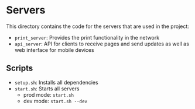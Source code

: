 # Servers

This directory contains the code for the servers that are used in the project:

- `print_server`: Provides the print functionality in the network
- `api_server`: API for clients to receive pages and send updates as well as web interface for mobile devices

## Scripts

- `setup.sh`: Installs all dependencies
- `start.sh`: Starts all servers
  - prod mode: `start.sh`
  - dev mode: `start.sh --dev`
